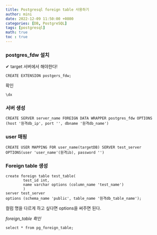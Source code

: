 ```yaml
---
title: Postgresql foreign table 사용하기
author: mini
date: 2022-12-09 11:50:00 +0800
categories: [DB, PostgreSQL]
tags: [postgresql]
math: true
toc : true
---
```



### postgres_fdw 설치
✔ target 서버에서 해야한다! 
```
CREATE EXTENSION postgers_fdw;
```
확인
```
\dx
```

### 서버 생성
```
CREATE SERVER server_name FOREIGN DATA WRAPPER postgres_fdw OPTIONS (host '원격db_ip', port '', dbname '원격db_name')
```

### user 매핑
```
CREATE USER MAPPING FOR user_name(targetDB) SERVER test_server OPTIONS(user 'user_name'(원격ib), password '')
```

### Foreign table 생성
```
create foreign table test_table(	
		test_id int,
		name varchar options (column_name 'test_name')
		)
server test_server
options (schema_name 'public', table_name '원격db_table_name');
```
컬럼 명을 다르게 하고 싶다면 options을 써주면 된다.


_foreign_table 확인_
```
select * from pg_foreign_table; 
```


